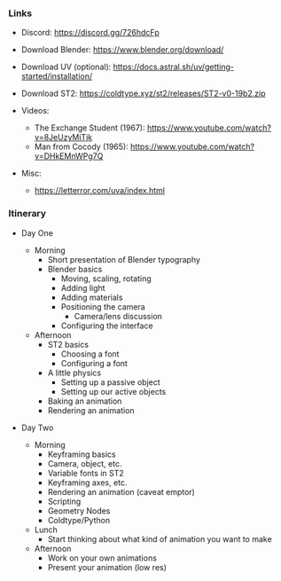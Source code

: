 ### Links

- Discord: https://discord.gg/726hdcFp

- Download Blender: https://www.blender.org/download/

- Download UV (optional): https://docs.astral.sh/uv/getting-started/installation/

- Download ST2: https://coldtype.xyz/st2/releases/ST2-v0-19b2.zip

- Videos:
    - The Exchange Student (1967): https://www.youtube.com/watch?v=8JeUzyMiTjk
    - Man from Cocody (1965): https://www.youtube.com/watch?v=DHkEMnWPg7Q

- Misc:
    - https://letterror.com/uva/index.html


### Itinerary

- Day One
    - Morning
        - Short presentation of Blender typography
        - Blender basics
            - Moving, scaling, rotating
            - Adding light
            - Adding materials
            - Positioning the camera
                - Camera/lens discussion
            - Configuring the interface
    - Afternoon
        - ST2 basics
            - Choosing a font
            - Configuring a font
        - A little physics
            - Setting up a passive object
            - Setting up our active objects
        - Baking an animation
        - Rendering an animation

- Day Two
    - Morning
        - Keyframing basics
        - Camera, object, etc.
        - Variable fonts in ST2
        - Keyframing axes, etc.
        - Rendering an animation (caveat emptor)
        - Scripting
        - Geometry Nodes
        - Coldtype/Python
    - Lunch
        - Start thinking about what kind of animation you want to make
    - Afternoon
        - Work on your own animations
        - Present your animation (low res)
